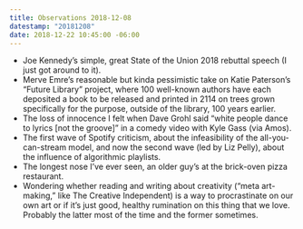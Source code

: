 ```yaml
---
title: Observations 2018-12-08
datestamp: "20181208"
date: 2018-12-22 10:45:00 -06:00
---
```


- Joe Kennedy’s simple, great State of the Union 2018 rebuttal speech (I just got around to it).
- Merve Emre’s reasonable but kinda pessimistic take on Katie Paterson’s “Future Library” project, where 100 well-known authors have each deposited a book to be released and printed in 2114 on trees grown specifically for the purpose, outside of the library, 100 years earlier.
- The loss of innocence I felt when Dave Grohl said “white people dance to lyrics [not the groove]” in a comedy video with Kyle Gass (via Amos).
- The first wave of Spotify criticism, about the infeasibility of the all-you-can-stream model, and now the second wave (led by Liz Pelly), about the influence of algorithmic playlists.
- The longest nose I’ve ever seen, an older guy’s at the brick-oven pizza restaurant.
- Wondering whether reading and writing about creativity (“meta art-making,” like The Creative Independent) is a way to procrastinate on our own art or if it’s just good, healthy rumination on this thing that we love. Probably the latter most of the time and the former sometimes.
